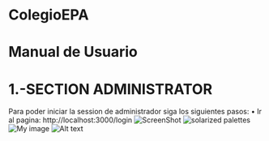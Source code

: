 ColegioEPA
==========

Manual de Usuario
=================

1.-SECTION ADMINISTRATOR
========================
Para poder iniciar la session de administrador siga los siguientes pasos:
•   Ir al pagina: http://localhost:3000/login
![ScreenShot](https://github.com/ferchojava335/ColegioEPA/tree/master/imagesUserManual/image1.png)
![solarized palettes](https://github.com/ferchojava335/ColegioEPA/tree/master/imagesUserManual/image1.png)
![My image](https://github.com/ferchojava335/ColegioEPA/tree/master/imagesUserManual/image1.png)
![Alt text](https://github.com/ferchojava335/ColegioEPA/tree/master/imagesUserManual/image1.png)
